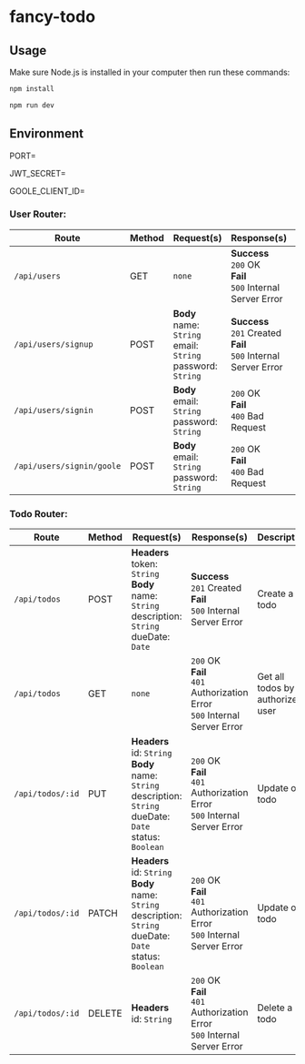 # fancy-todo

## Usage

Make sure Node.js is installed in your computer then run these commands:

```javascript
npm install

npm run dev
```

## Environment

PORT=

JWT_SECRET=

GOOLE_CLIENT_ID=

### User Router:

Route | Method | Request(s) | Response(s) | Description
---|---|---|---|---
`/api/users` | GET | `none` | **Success**<br>`200` OK<br>**Fail**<br>`500` Internal Server Error | Show all users
`/api/users/signup` | POST | **Body**<br>name: `String`<br>email: `String`<br>password: `String` | **Success**<br>`201` Created<br>**Fail**<br>`500` Internal Server Error | Create a user
`/api/users/signin` | POST | **Body**<br>email: `String`<br>password: `String` | `200` OK<br>**Fail**<br>`400` Bad Request | Sign a user in
`/api/users/signin/goole` | POST | **Body**<br>email: `String`<br>password: `String` | `200` OK<br>**Fail**<br>`400` Bad Request | Sign a user in with google account

### Todo Router:

Route | Method | Request(s) | Response(s) | Description
---|---|---|---|---
`/api/todos` | POST | **Headers**<br>token: `String`<br>**Body**<br>name: `String`<br>description: `String`<br>dueDate: `Date` | **Success**<br>`201` Created<br>**Fail**<br>`500` Internal Server Error | Create a todo
`/api/todos` | GET | `none` | `200` OK<br>**Fail**<br>`401` Authorization Error<br>`500` Internal Server Error | Get all todos by authorize user
`/api/todos/:id` | PUT | **Headers**<br>id: `String`<br>**Body**<br>name: `String`<br>description: `String`<br>dueDate: `Date`<br>status: `Boolean` | `200` OK<br>**Fail**<br>`401` Authorization Error<br>`500` Internal Server Error | Update one todo
`/api/todos/:id` | PATCH | **Headers**<br>id: `String`<br>**Body**<br>name: `String`<br>description: `String`<br>dueDate: `Date`<br>status: `Boolean` | `200` OK<br>**Fail**<br>`401` Authorization Error<br>`500` Internal Server Error | Update one todo
`/api/todos/:id` | DELETE | **Headers**<br>id: `String` | `200` OK<br>**Fail**<br>`401` Authorization Error<br>`500` Internal Server Error | Delete a todo
